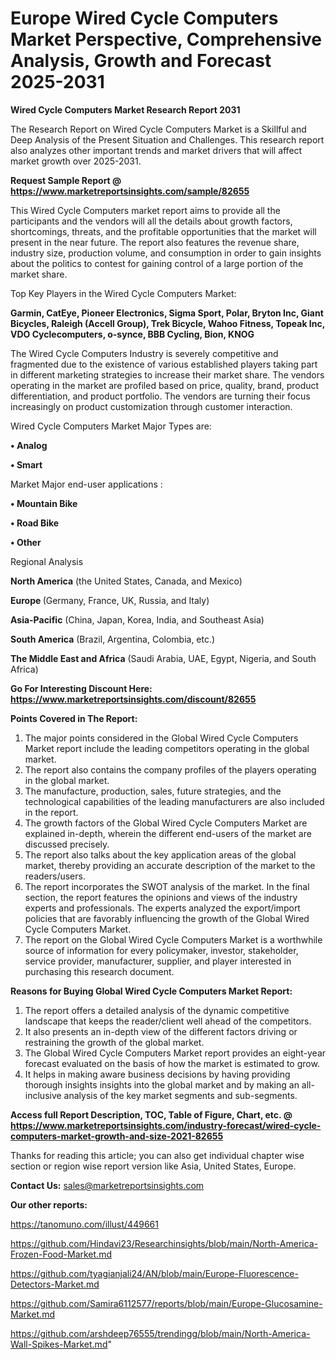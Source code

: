# Europe Wired Cycle Computers Market Perspective, Comprehensive Analysis, Growth and Forecast 2025-2031

<strong>Wired Cycle Computers Market Research Report 2031</strong>

The Research Report on Wired Cycle Computers Market is a Skillful and Deep Analysis of the Present Situation and Challenges. This research report also analyzes other important trends and market drivers that will affect market growth over 2025-2031.

<strong>Request Sample Report @ <a href=https://www.marketreportsinsights.com/sample/82655>https://www.marketreportsinsights.com/sample/82655</a></strong>

This Wired Cycle Computers market report aims to provide all the participants and the vendors will all the details about growth factors, shortcomings, threats, and the profitable opportunities that the market will present in the near future. The report also features the revenue share, industry size, production volume, and consumption in order to gain insights about the politics to contest for gaining control of a large portion of the market share.

Top Key Players in the Wired Cycle Computers Market:

<strong>Garmin, CatEye, Pioneer Electronics, Sigma Sport, Polar, Bryton Inc, Giant Bicycles, Raleigh (Accell Group), Trek Bicycle, Wahoo Fitness, Topeak Inc, VDO Cyclecomputers, o-synce, BBB Cycling, Bion, KNOG</strong>

The Wired Cycle Computers Industry is severely competitive and fragmented due to the existence of various established players taking part in different marketing strategies to increase their market share. The vendors operating in the market are profiled based on price, quality, brand, product differentiation, and product portfolio. The vendors are turning their focus increasingly on product customization through customer interaction.

Wired Cycle Computers Market Major Types are:

<strong>• Analog

• Smart</strong>

Market Major end-user applications :

<strong>• Mountain Bike

• Road Bike

• Other</strong>

Regional Analysis

</u><strong><b>North America</b></strong> (the United States, Canada, and Mexico)

<strong><b>Europe </b></strong>(Germany, France, UK, Russia, and Italy)

<strong><b>Asia-Pacific</b></strong> (China, Japan, Korea, India, and Southeast Asia)

<strong><b>South America</b></strong> (Brazil, Argentina, Colombia, etc.)

<strong><b>The Middle East and Africa</b></strong> (Saudi Arabia, UAE, Egypt, Nigeria, and South Africa)

<strong>Go For Interesting Discount Here: <a href=https://www.marketreportsinsights.com/discount/82655>https://www.marketreportsinsights.com/discount/82655</a></strong>

<strong>Points Covered in The Report:</strong>
<ol>
  <li>The major points considered in the Global Wired Cycle Computers Market report include the leading competitors operating in the global market.</li>
  <li>The report also contains the company profiles of the players operating in the global market.</li>
  <li>The manufacture, production, sales, future strategies, and the technological capabilities of the leading manufacturers are also included in the report.</li>
  <li>The growth factors of the Global Wired Cycle Computers Market are explained in-depth, wherein the different end-users of the market are discussed precisely.</li>
  <li>The report also talks about the key application areas of the global market, thereby providing an accurate description of the market to the readers/users.</li>
  <li>The report incorporates the SWOT analysis of the market. In the final section, the report features the opinions and views of the industry experts and professionals. The experts analyzed the export/import policies that are favorably influencing the growth of the Global Wired Cycle Computers Market.</li>
  <li>The report on the Global Wired Cycle Computers Market is a worthwhile source of information for every policymaker, investor, stakeholder, service provider, manufacturer, supplier, and player interested in purchasing this research document.</li>
</ol>
<strong>Reasons for Buying Global Wired Cycle Computers Market Report:</strong>

<ol>
  <li>The report offers a detailed analysis of the dynamic competitive landscape that keeps the reader/client well ahead of the competitors.</li>
  <li>It also presents an in-depth view of the different factors driving or restraining the growth of the global market.</li>
  <li>The Global Wired Cycle Computers Market report provides an eight-year forecast evaluated on the basis of how the market is estimated to grow.</li>
  <li>It helps in making aware business decisions by having providing thorough insights insights into the global market and by making an all-inclusive analysis of the key market segments and sub-segments.</li>
</ol>
<strong>Access full Report Description, TOC, Table of Figure, Chart, etc. @ <a href=https://www.marketreportsinsights.com/industry-forecast/wired-cycle-computers-market-growth-and-size-2021-82655>https://www.marketreportsinsights.com/industry-forecast/wired-cycle-computers-market-growth-and-size-2021-82655</a></strong>


Thanks for reading this article; you can also get individual chapter wise section or region wise report version like Asia, United States, Europe.

<strong>Contact Us:</strong>
sales@marketreportsinsights.com

<strong>Our other reports:</strong>

<a href=https://tanomuno.com/illust/449661>https://tanomuno.com/illust/449661</a>

<a href=https://github.com/Hindavi23/Researchinsights/blob/main/North-America-Frozen-Food-Market.md>https://github.com/Hindavi23/Researchinsights/blob/main/North-America-Frozen-Food-Market.md</a>

<a href=https://github.com/tyagianjali24/AN/blob/main/Europe-Fluorescence-Detectors-Market.md>https://github.com/tyagianjali24/AN/blob/main/Europe-Fluorescence-Detectors-Market.md</a>

<a href=https://github.com/Samira6112577/reports/blob/main/Europe-Glucosamine-Market.md>https://github.com/Samira6112577/reports/blob/main/Europe-Glucosamine-Market.md</a>

<a href=https://github.com/arshdeep76555/trendingg/blob/main/North-America-Wall-Spikes-Market.md>https://github.com/arshdeep76555/trendingg/blob/main/North-America-Wall-Spikes-Market.md</a>"
